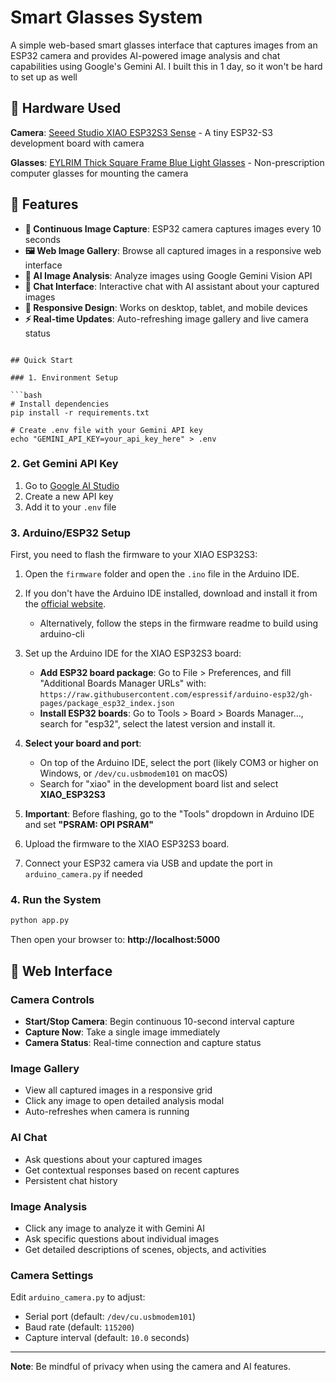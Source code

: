 # Smart Glasses System

A simple web-based smart glasses interface that captures images from an ESP32 camera and provides AI-powered image analysis and chat capabilities using Google's Gemini AI. I built this in 1 day, so it won't be hard to set up as well

## 🔧 Hardware Used

**Camera**: [Seeed Studio XIAO ESP32S3 Sense](https://www.amazon.com/Seeed-Studio-XIAO-ESP32-Sense/dp/B0C69FFVHH?th=1) - A tiny ESP32-S3 development board with camera

**Glasses**: [EYLRIM Thick Square Frame Blue Light Glasses](https://www.amazon.com/dp/B0BWNWRFKY?ref=ppx_yo2ov_dt_b_fed_asin_title) - Non-prescription computer glasses for mounting the camera

## 🚀 Features

- **📸 Continuous Image Capture**: ESP32 camera captures images every 10 seconds
- **🖼️ Web Image Gallery**: Browse all captured images in a responsive web interface
- **🤖 AI Image Analysis**: Analyze images using Google Gemini Vision API
- **💬 Chat Interface**: Interactive chat with AI assistant about your captured images
- **📱 Responsive Design**: Works on desktop, tablet, and mobile devices
- **⚡ Real-time Updates**: Auto-refreshing image gallery and live camera status


```

## Quick Start

### 1. Environment Setup

```bash
# Install dependencies
pip install -r requirements.txt

# Create .env file with your Gemini API key
echo "GEMINI_API_KEY=your_api_key_here" > .env
```

### 2. Get Gemini API Key

1. Go to [Google AI Studio](https://makersuite.google.com/app/apikey)
2. Create a new API key
3. Add it to your `.env` file

### 3. Arduino/ESP32 Setup

First, you need to flash the firmware to your XIAO ESP32S3:

1. Open the `firmware` folder and open the `.ino` file in the Arduino IDE.

2. If you don't have the Arduino IDE installed, download and install it from the [official website](https://www.arduino.cc/en/software).
   - Alternatively, follow the steps in the firmware readme to build using arduino-cli

3. Set up the Arduino IDE for the XIAO ESP32S3 board:
   - **Add ESP32 board package**: Go to File > Preferences, and fill "Additional Boards Manager URLs" with: `https://raw.githubusercontent.com/espressif/arduino-esp32/gh-pages/package_esp32_index.json`
   - **Install ESP32 boards**: Go to Tools > Board > Boards Manager..., search for "esp32", select the latest version and install it.

4. **Select your board and port**:
   - On top of the Arduino IDE, select the port (likely COM3 or higher on Windows, or `/dev/cu.usbmodem101` on macOS)
   - Search for "xiao" in the development board list and select **XIAO_ESP32S3**

5. **Important**: Before flashing, go to the "Tools" dropdown in Arduino IDE and set **"PSRAM: OPI PSRAM"**

6. Upload the firmware to the XIAO ESP32S3 board.

7. Connect your ESP32 camera via USB and update the port in `arduino_camera.py` if needed

### 4. Run the System

```bash
python app.py
```

Then open your browser to: **http://localhost:5000**

## 📱 Web Interface

### Camera Controls
- **Start/Stop Camera**: Begin continuous 10-second interval capture
- **Capture Now**: Take a single image immediately
- **Camera Status**: Real-time connection and capture status

### Image Gallery
- View all captured images in a responsive grid
- Click any image to open detailed analysis modal
- Auto-refreshes when camera is running

### AI Chat
- Ask questions about your captured images
- Get contextual responses based on recent captures
- Persistent chat history

### Image Analysis
- Click any image to analyze it with Gemini AI
- Ask specific questions about individual images
- Get detailed descriptions of scenes, objects, and activities


### Camera Settings

Edit `arduino_camera.py` to adjust:
- Serial port (default: `/dev/cu.usbmodem101`)
- Baud rate (default: `115200`)
- Capture interval (default: `10.0` seconds)



---


**Note**: Be mindful of privacy when using the camera and AI features.
